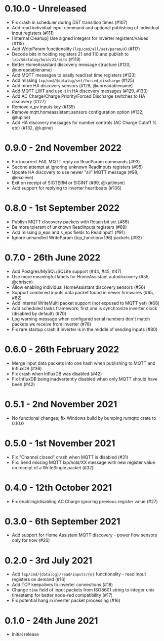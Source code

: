 # 0.10.0 - Unreleased

* Fix crash in scheduler during DST transition times (#107)
* Add read individual input command and optional publishing of individual input registers (#111)
* [Internal Cleanup] Use signed integers for inverter registers/values (#115)
* Add WriteParam functionality (`lxp/cmd/all/set/param/X`) (#117)
* Decode bits in holding registers 21 and 110 and publish to `lxp/$datalog/hold/21/bits` (#119)
* Better HomeAssistant discovery message structure (#120, @unreadablename)
* Add MQTT messages to easily read/set time registers (#123)
* Add missing `lxp/cmd/$datalog/set/forced_discharge` (#125)
* Add more HA discovery sensors (#128, @unreadablename)
* Add MQTT LWT and use it in HA discovery messages (#129, #130)
* Add AC Charge/Charge Priority/Forced Discharge switches to HA discovery (#127)
* Remove v_pv inputs key (#135)
* Remove mqtt.homeassistant.sensors configuration option (#132, @lupine)
* Add HA discovery messages for number controls (AC Charge Cutoff % etc) (#132, @lupine)


# 0.9.0 - 2nd November 2022

* Fix incorrect FAIL MQTT reply on ReadParam commands (#93)
* Second attempt at ignoring unknown ReadInputs registers (#95)
* Update HA discovery to use newer "all" MQTT message (#98, @excieve)
* Exit on receipt of SIGTERM or SIGINT (#99, @kaitlinsm)
* Add support for replying to inverter heartbeats (#106)


# 0.8.0 - 1st September 2022

* Publish MQTT discovery packets with Retain bit set (#86)
* Be more tolerant of unknown ReadInputs registers (#89)
* Add missing p_eps and s_eps fields to ReadInput1 (#91)
* Ignore unhandled WriteParam (tcp_function=196) packets (#92)


# 0.7.0 - 26th June 2022

* Add Postgres/MySQL/SQLite support (#44, #45, #47)
* Use more meaningful labels for HomeAssistant autodiscovery (#55, @chriscn)
* Allow enabling individual HomeAssistant discovery sensors (#56)
* Support combined inputs data packet found in newer firmwares (#65, #82)
* Add internal WriteMulti packet support (not exposed to MQTT yet) (#68)
* Add scheduled tasks framework; first one is synchronize inverter clock (disabled by default) (#70)
* Log warning message when configured serial numbers don't match packets we receive from inverter (#78)
* Fix rare startup crash if inverter is in the middle of sending inputs (#80)


# 0.6.0 - 26th February 2022

* Merge input data packets into one hash when publishing to MQTT and InfluxDB (#36)
* Fix crash when InfluxDB was disabled (#42)
* Fix InfluxDB being inadvertently disabled when only MQTT should have been (#42)


# 0.5.1 - 2nd November 2021

* No functional changes; fix Windows build by bumping rumqttc crate to 0.10.0


# 0.5.0 - 1st November 2021

* Fix "Channel closed" crash when MQTT is disabled (#31)
* Fix: Send missing MQTT lxp/hold/XX message with new register value on receipt of a WriteSingle packet (#32)


# 0.4.0 - 12th October 2021

* Fix enabling/disabling AC Charge ignoring previous register value (#27)


# 0.3.0 - 6th September 2021

* Add support for Home Assistant MQTT discovery - power flow sensors only for now (#26)


# 0.2.0 - 3rd July 2021

* Add `lxp/cmd/{datalog}/read/inputs/{n}` functionality - read input registers on demand (#16)
* Add TCP keepalives to inverter connections (#18)
* Change `time` field of input packets from ISO8601 string to integer unix timestamp for better node-red compatibility (#17)
* Fix potential hang in inverter packet processing (#16)


# 0.1.0 - 24th June 2021

* Initial release
